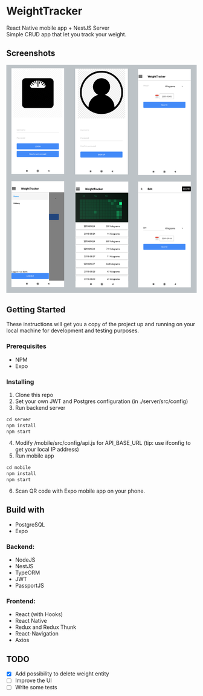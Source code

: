 # WeightTracker

React Native mobile app + NestJS Server<br>
Simple CRUD app that let you track your weight.

## Screenshots
![Image](mobile/assets/screenshots/screens.png)

## Getting Started

These instructions will get you a copy of the project up and running on your local machine for development and testing purposes.

### Prerequisites

* NPM
* Expo

### Installing

1. Clone this repo
2. Set your own JWT and Postgres configuration (in ./server/src/config)
3. Run backend server

```
cd server
npm install
npm start
```
4. Modify /mobile/src/config/api.js for API_BASE_URL (tip: use ifconfig to get your local IP address)
5. Run mobile app
```
cd mobile
npm install
npm start
```

6. Scan QR code with Expo mobile app on your phone.


## Build with

* PostgreSQL
* Expo

### Backend:

* NodeJS
* NestJS
* TypeORM
* JWT
* PassportJS

### Frontend:

* React (with Hooks)
* React Native
* Redux and Redux Thunk
* React-Navigation
* Axios

## TODO
- [x] Add possibility to delete weight entity
- [ ] Improve the UI
- [ ] Write some tests
